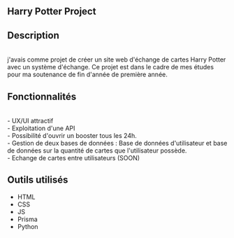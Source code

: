 ## Harry Potter Project

## Description
<br />
  j'avais comme projet de créer un site web d'échange de cartes Harry Potter avec un système d'échange. Ce projet est dans le cadre de mes études pour ma soutenance de fin d'année de première année.
<br />

## Fonctionnalités

<br/>
- UX/UI attractif
<br />
- Exploitation d'une API
<br />
- Possibilité d'ouvrir un booster tous les 24h.
<br />
- Gestion de deux bases de données : Base de données d'utilisateur et base de données sur la quantité de cartes que l'utilisateur possède.
<br />
- Echange de cartes entre utilisateurs (SOON)

## Outils utilisés
- HTML
- CSS
- JS
- Prisma
- Python

